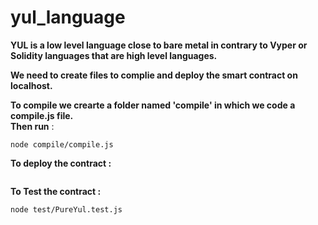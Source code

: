 # **yul_language**<br>
**YUL is a low level language close to bare metal in contrary to Vyper or Solidity languages that are high level languages.**<br>


**We need to create files to complie and deploy the smart contract on localhost.**


**To compile we crearte a folder named 'compile' in which we code a compile.js file.**<br>
**Then run** :<br>
```
node compile/compile.js
```

**To deploy the contract :** <br>

```node scripts/deploy.js
```

**To Test the contract :**<br>
```
node test/PureYul.test.js
```



